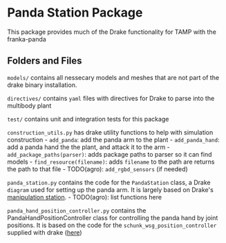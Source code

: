 # Panda Station Package

This package provides much of the Drake functionality for TAMP with the franka-panda

## Folders and Files

`models/` contains all nessecary models and meshes that are not part of the drake binary installation.

`directives/` contains `yaml` files with directives for Drake to parse into the multibody plant

`test/` contains unit and integration tests for this package

`construction_utils.py` has drake utility functions to help with simulation construction
    - `add_panda`: add the panda arm to the plant
    - `add_panda_hand`: add a panda hand the the plant, and attack it to the arm 
    - `add_package_paths(parser)`: adds package paths to parser so it can find models
    - `find_resource(filename)`: adds `filename` to the path are returns the path to that file
    - TODO(agro): `add_rgbd_sensors` (if needed)

`panda_station.py` contains the code for the `PandaStation` class, a Drake `diagram` used for setting up the panda arm. It is largely based on Drake's [manipulation station](https://github.com/RobotLocomotion/drake/tree/master/examples/manipulation_station).
    - TODO(agro): list functions here 

`panda_hand_position_controller.py` contains the PandaHandPositionController class for controlling the panda hand by joint positions. It is based on the code for the `schunk_wsg_position_controller` supplied with drake ([here](https://github.com/RobotLocomotion/drake/blob/master/manipulation/schunk_wsg/schunk_wsg_position_controller.cc))
